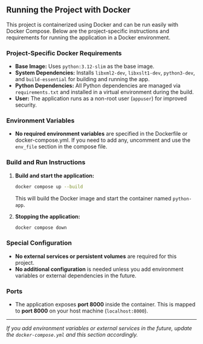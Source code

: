 ## Running the Project with Docker

This project is containerized using Docker and can be run easily with Docker Compose. Below are the project-specific instructions and requirements for running the application in a Docker environment.

### Project-Specific Docker Requirements
- **Base Image:** Uses `python:3.12-slim` as the base image.
- **System Dependencies:** Installs `libxml2-dev`, `libxslt1-dev`, `python3-dev`, and `build-essential` for building and running the app.
- **Python Dependencies:** All Python dependencies are managed via `requirements.txt` and installed in a virtual environment during the build.
- **User:** The application runs as a non-root user (`appuser`) for improved security.

### Environment Variables
- **No required environment variables** are specified in the Dockerfile or docker-compose.yml. If you need to add any, uncomment and use the `env_file` section in the compose file.

### Build and Run Instructions
1. **Build and start the application:**
   ```sh
   docker compose up --build
   ```
   This will build the Docker image and start the container named `python-app`.

2. **Stopping the application:**
   ```sh
   docker compose down
   ```

### Special Configuration
- **No external services or persistent volumes** are required for this project.
- **No additional configuration** is needed unless you add environment variables or external dependencies in the future.

### Ports
- The application exposes **port 8000** inside the container. This is mapped to **port 8000** on your host machine (`localhost:8000`).

---

*If you add environment variables or external services in the future, update the `docker-compose.yml` and this section accordingly.*
